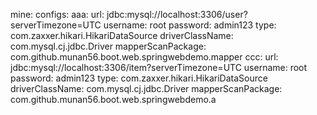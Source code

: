 mine:
  configs:
    aaa:
      url: jdbc:mysql://localhost:3306/user?serverTimezone=UTC
      username: root
      password: admin123
      type: com.zaxxer.hikari.HikariDataSource
      driverClassName: com.mysql.cj.jdbc.Driver
      mapperScanPackage: com.github.munan56.boot.web.springwebdemo.mapper
    ccc:
      url: jdbc:mysql://localhost:3306/item?serverTimezone=UTC
      username: root
      password: admin123
      type: com.zaxxer.hikari.HikariDataSource
      driverClassName: com.mysql.cj.jdbc.Driver
      mapperScanPackage: com.github.munan56.boot.web.springwebdemo.a